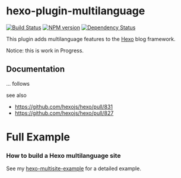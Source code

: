 hexo-plugin-multilanguage
=========================

[![Build Status](https://travis-ci.org/jkuetemeier/hexo-plugin-multilanguage.svg?branch=master)](https://travis-ci.org/jkuetemeier/hexo-plugin-multilanguage)
[![NPM version](https://badge.fury.io/js/hexo-plugin-multilanguage.svg)](https://badge.fury.io/js/hexo-plugin-multilanguage)
[![Dependency Status](https://david-dm.org/jkuetemeier/hexo-plugin-multilanguage.svg?theme=shields.io)](https://david-dm.org/jkuetemeier/hexo-plugin-multilanguage)



This plugin adds multilanguage features to the [Hexo](http://hexo.io/) blog framework.

Notice: this is work in Progress.


## Documentation

... follows

see also

- https://github.com/hexojs/hexo/pull/831
- https://github.com/hexojs/hexo/pull/827

Full Example
============

### How to build a Hexo multilanguage site

See my [hexo-multisite-example](https://github.com/jkuetemeier/hexo-multilanguage-example)
for a detailed example.
